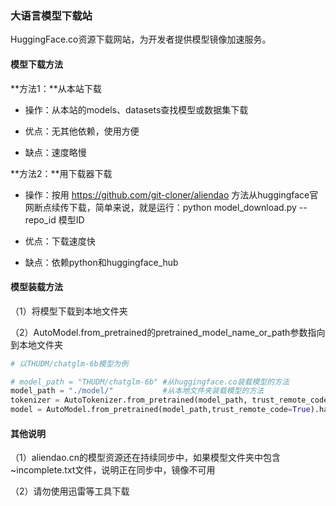 ### 大语言模型下载站

HuggingFace.co资源下载网站，为开发者提供模型镜像加速服务。

#### 模型下载方法

**方法1：**从本站下载

- 操作：从本站的models、datasets查找模型或数据集下载

- 优点：无其他依赖，使用方便
- 缺点：速度略慢

**方法2：**用下载器下载

- 操作：按用 https://github.com/git-cloner/aliendao 方法从huggingface官网断点续传下载，简单来说，就是运行：python model_download.py --repo_id 模型ID

- 优点：下载速度快
- 缺点：依赖python和huggingface_hub

#### 模型装载方法

（1）将模型下载到本地文件夹

（2）AutoModel.from_pretrained的pretrained_model_name_or_path参数指向到本地文件夹

```python
# 以THUDM/chatglm-6b模型为例

# model_path = "THUDM/chatglm-6b" #从huggingface.co装载模型的方法
model_path = "./model/"           #从本地文件夹装载模型的方法
tokenizer = AutoTokenizer.from_pretrained(model_path, trust_remote_code=True)
model = AutoModel.from_pretrained(model_path,trust_remote_code=True).half().cuda()
```

#### 其他说明

（1）aliendao.cn的模型资源还在持续同步中，如果模型文件夹中包含~incomplete.txt文件，说明正在同步中，镜像不可用

（2）请勿使用迅雷等工具下载